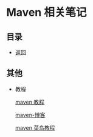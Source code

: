 # Maven 相关笔记

## 目录

- [返回](../README.md)

## 其他

- 教程

  [maven 教程](https://www.yiibai.com/maven/)

  [maven-博客](https://www.cnblogs.com/jingmoxukong/p/5591368.html)

  [maven 菜鸟教程](http://www.runoob.com/maven/maven-tutorial.html)

